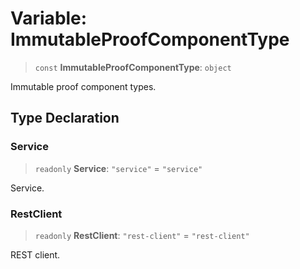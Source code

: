 # Variable: ImmutableProofComponentType

> `const` **ImmutableProofComponentType**: `object`

Immutable proof component types.

## Type Declaration

### Service

> `readonly` **Service**: `"service"` = `"service"`

Service.

### RestClient

> `readonly` **RestClient**: `"rest-client"` = `"rest-client"`

REST client.
